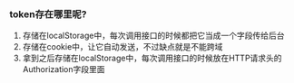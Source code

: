 ### token存在哪里呢?

1. 存储在localStorage中，每次调用接口的时候都把它当成一个字段传给后台
2. 存储在cookie中，让它自动发送，不过缺点就是不能跨域
3. 拿到之后存储在localStorage中，每次调用接口的时候放在HTTP请求头的Authorization字段里面